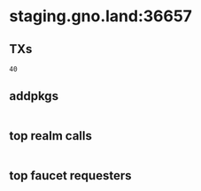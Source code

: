 # staging.gno.land:36657

## TXs
```
40
```

## addpkgs
```
```

## top realm calls
```
```

## top faucet requesters
```
```


